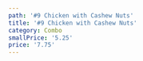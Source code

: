 ```yaml
---
path: '#9 Chicken with Cashew Nuts'
title: '#9 Chicken with Cashew Nuts'
category: Combo
smallPrice: '5.25'
price: '7.75'
---
```



